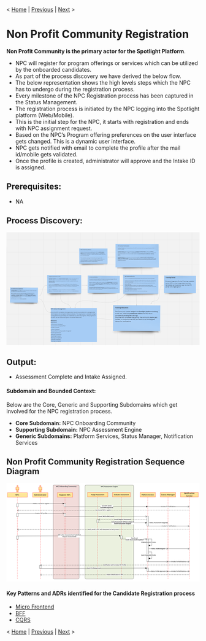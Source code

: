 < [Home](../README.md) | [Previous](./8_Arch_CandidateRoadmapTracker.md) | [Next](./9_1_Arch_NonProfitCommunityOnboardingProcess.md) >

# Non Profit Community Registration

**Non Profit Community is the primary actor for the Spotlight Platform**.

- NPC will register for program offerings or services which can be utilized by the onboarded candidates.
- As part of the process discovery we have derived the below flow.
- The below representation shows the high levels steps which the NPC has to undergo during the registration process. 
- Every milestone of the NPC Registration process has been captured in the Status Management.
- The registration process is initiated by the NPC logging into the Spotlight platform (Web/Mobile).
- This is the initial step for the NPC, it starts with registration and ends with NPC assignment request.
- Based on the NPC’s Program offering preferences on the user interface gets changed. This is a dynamic user interface.
- NPC gets notified with email to complete the profile after the mail id/mobile gets validated.
- Once the profile is created, administrator will approve and the Intake ID is assigned.

## Prerequisites:
- NA

## Process Discovery:

<p align="center">
  <img src="..//Images/HighlevelstepsandProcessdiscovery.png" />
</p>


## Output:
- Assessment Complete and Intake Assigned.

#### Subdomain and Bounded Context:

Below are the Core, Generic and Supporting Subdomains which get involved for the NPC registration process.

- **Core Subdomain:** NPC Onboarding Community
- **Supporting Subdomain:** NPC Assessment Engine
- **Generic Subdomains:** Platform Services, Status Manager, Notification Services

## Non Profit Community Registration Sequence Diagram

<p align="center">
  <img src="..//Images/Non-ProfitCommunityRegistrationProcess.png" />
</p>


#### Key Patterns and ADRs identified for the Candidate Registration process

- [Micro Frontend](../ADRs/ADR014_MicroFrontend.md)
- [BFF](../ADRs/ADR012_BFF.md)
- [CQRS](../ADRs/ADR013_CQRS.md)

< [Home](../README.md) | [Previous](./8_Arch_CandidateRoadmapTracker.md) | [Next](./9_1_Arch_NonProfitCommunityOnboardingProcess.md) >
